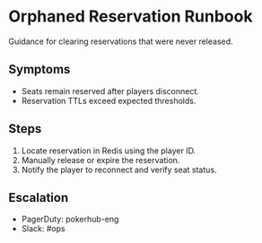 # Orphaned Reservation Runbook

Guidance for clearing reservations that were never released.

## Symptoms
- Seats remain reserved after players disconnect.
- Reservation TTLs exceed expected thresholds.

## Steps
1. Locate reservation in Redis using the player ID.
2. Manually release or expire the reservation.
3. Notify the player to reconnect and verify seat status.

## Escalation
- PagerDuty: pokerhub-eng
- Slack: #ops
